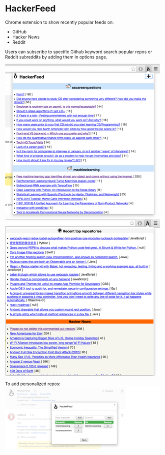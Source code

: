 # HackerFeed
Chrome extension to show recently popular feeds on:
* GitHub
* Hacker News
* Reddit

Users can subscribe to specific Github keyword search popular repos or Reddit
subreddits by adding them in options page.

![Screenshot 1][screenshot1]
![Screenshot 2][screenshot2]

To add personalized repos:
![Options page][options]

[screenshot1]: assets/hackerfeed_screenshot1.png
[screenshot2]: assets/hackerfeed_screenshot2.png
[options]: assets/hackerfeed_options.png
